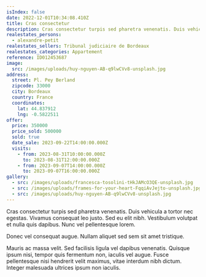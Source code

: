 ```yaml
---
isIndex: false
date: 2022-12-01T10:34:08.410Z
title: Cras consectetur
description: Cras consectetur turpis sed pharetra venenatis. Duis vehicula a tortor nec egestas.
realestates_persons:
  - alexandre-petit
realestates_sellers: Tribunal judiciaire de Bordeaux
realestates_categories: Appartement
reference: ID012453687
image:
  src: /images/uploads/huy-nguyen-AB-q9lwCVv8-unsplash.jpg
address:
  street: Pl. Pey Berland
  zipcode: 33000
  city: Bordeaux
  country: France
  coordinates:
    lat: 44.837912
    lng: -0.5822511
offer:
  price: 350000
  price_sold: 500000
  sold: true
  date_sale: 2023-09-22T14:00:00.000Z
  visits:
    - from: 2023-08-31T10:00:00.000Z
      to: 2023-08-31T12:00:00.000Z
    - from: 2023-09-07T14:00:00.000Z
      to: 2023-09-07T16:00:00.000Z
gallery:
  - src: /images/uploads/francesca-tosolini-tHkJAMcO3QE-unsplash.jpg
  - src: /images/uploads/frames-for-your-heart-FqqiAvJejto-unsplash.jpg
  - src: /images/uploads/huy-nguyen-AB-q9lwCVv8-unsplash.jpg
---
```


Cras consectetur turpis sed pharetra venenatis. Duis vehicula a tortor nec egestas. Vivamus consequat leo justo. Sed eu elit nibh. Vestibulum volutpat et nulla quis dapibus. Nunc vel pellentesque lorem.

Donec vel consequat augue. Nullam aliquet sed sem sit amet tristique.

Mauris ac massa velit. Sed facilisis ligula vel dapibus venenatis. Quisque ipsum nisi, tempor quis fermentum non, iaculis vel augue. Fusce pellentesque nisi hendrerit velit maximus, vitae interdum nibh dictum. Integer malesuada ultrices ipsum non iaculis.
